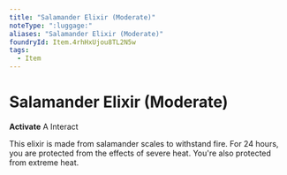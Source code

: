 ```yaml
---
title: "Salamander Elixir (Moderate)"
noteType: ":luggage:"
aliases: "Salamander Elixir (Moderate)"
foundryId: Item.4rhHxUjou8TL2N5w
tags:
  - Item
---
```


# Salamander Elixir (Moderate)

**Activate** A Interact

This elixir is made from salamander scales to withstand fire. For 24 hours, you are protected from the effects of severe heat. You're also protected from extreme heat.
